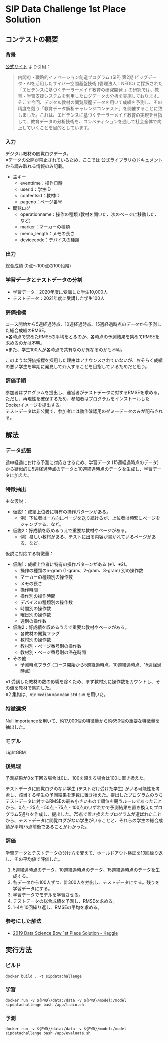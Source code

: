 # SIP Data Challenge 1st Place Solution

## コンテストの概要

### 背景

[公式サイト](https://sites.google.com/view/sipdatachallenge/) より引用：

> 内閣府・戦略的イノベーション創造プログラム (SIP) 第2期 ビッグデータ・AIを活用したサイバー空間基盤技術 (管理法人：NEDO) に採択された「エビデンスに基づくテーラーメイド教育の研究開発 」の研究では、教育・学習支援システムを利用したログデータの分析を実施しております。そこで今回、デジタル教材の閲覧履歴データを用いて成績を予測し、その精度を競う「教育データ解析チャレンジコンテスト」を開催することに致しました。これは、エビデンスに基づくテーラーメイド教育の実現を目指して、教育データの分析技術を、コンペティションを通して社会全体で向上していくことを目的としています。

### 入力

デジタル教材の閲覧ログデータ。  
※データの公開が禁止されているため、ここでは [公式ライブラリのドキュメント](https://limu.ait.kyushu-u.ac.jp/~openLA/tutorial_files/tutorial_event_stream.html) から読み取れる情報のみ記載。

* 主キー
    * eventtime：操作日時
    * userid：学生ID
    * contentsid：教材ID
    * pageno：ページ番号
* 閲覧ログ
    * operationname：操作の種類 (教材を開いた、次のページに移動した、など)
    * marker：マーカーの種類
    * memo_length：メモの長さ
    * devicecode：デバイスの種類

### 出力

総合成績 (0点～100点の100段階)

### 学習データとテストデータの分割

* 学習データ：2020年度に受講した学生10,000人
* テストデータ：2021年度に受講した学生100人

### 評価指標

コース開始から5週経過時点、10週経過時点、15週経過時点のデータから予測した総合成績のRMSE。  
※各時点で求めたRMSEの平均をとるのか、各時点の予測結果を集めてRMSEを求めるのかは不明。  
※また、学生100人が各時点で共有なのか異なるのかも不明。

このような評価指標を採用した理由はアナウンスされていないが、おそらく成績の悪い学生を早期に発見して介入することを目指しているためだと思う。

### 評価手順

参加者はプログラムを提出し、運営者がテストデータに対するRMSEを求める。  
ただし、再現性を確保するため、参加者はプログラムをインストールしたDockerイメージを提出する。  
テストデータは非公開で、参加者には動作確認用のダミーデータのみが配布される。

## 解法

### データ拡張

途中経過における予測に対応させるため、学習データ (15週経過時点のデータ) から疑似的に5週経過時点のデータと10週経過時点のデータを生成し、学習データに加えた。

### 特徴抽出

主な仮説：

* 仮説1：成績上位者に特有の操作パターンがある。
    * 例）下位者は一方向にページを送り続けるが、上位者は頻繁にページをジャンプする、など。
* 仮説2：好成績を収めるうえで重要な教材やページがある。
    * 例）易しい教材がある、テストに出る内容が書かれているページがある、など。

仮説に対応する特徴量：

* 仮説1：成績上位者に特有の操作パターンがある (※1、※2)。
    * 操作の種類のn-gram (1-gram、2-gram、3-gram) 別の操作数
    * マーカーの種類別の操作数
    * メモの長さ
    * 操作時間
    * 操作別の操作時間
    * デバイスの種類別の操作数
    * 時間別の操作数
    * 曜日別の操作数
    * 週別の操作数
* 仮説2：好成績を収めるうえで重要な教材やページがある。
    * 各教材の閲覧フラグ
    * 教材別の操作数
    * 教材別・ページ番号別の操作数
    * 教材別・ページ番号別の滞在時間
* その他
    * 予測時点フラグ (コース開始から5週経過時点、10週経過時点、15週経過時点)

※1 受講した教材の数の影響を除くため、まず教材別に操作数をカウントし、その値を教材で集約した。  
※2 集約は、`min` `median` `max` `mean` `std` `sum` を用いた。 

### 特徴選択

Null importanceを用いて、約17,000個の特徴量から約650個の重要な特徴量を抽出した。

### モデル

LightGBM

### 後処理

予測結果が0を下回る場合は0に、100を超える場合は100に置き換えた。

テストデータに閲覧ログのない学生 (テストだけ受けた学生) がいる可能性を考慮し、該当する学生の予測結果を定数に置き換えた。提出したプログラムのうちテストデータに対するRMSEの最も小さいもので順位を競うルールであったことから、0点・25点・50点・75点・100点のいずれかで予測結果を置き換えたプログラム5通りを作成し、提出した。75点で置き換えたプログラムが選ばれたことから、テストデータに閲覧ログがない学生がいることと、それらの学生の総合成績が平均75点前後であることがわかった。

### 評価

学習データとテストデータの分け方を変えて、ホールドアウト検証を10回繰り返し、その平均値で評価した。

1. 5週経過時点のデータ、10週経過時点のデータ、15週経過時点のデータを生成する。
2. 各データから100人ずつ、計300人を抽出し、テストデータにする。残りを学習データにする。
3. 学習データでモデルを学習させる。
4. テストデータの総合成績を予測し、RMSEを求める。
5. 1-4を10回繰り返し、RMSEの平均を求める。

### 参考にした解法

* [2019 Data Science Bow 1st Place Solution - Kaggle](https://www.kaggle.com/c/data-science-bowl-2019/discussion/127469)

## 実行方法

### ビルド

```
docker build . -t sipdatachallenge
```

### 学習

```
docker run -v ${PWD}/data:/data -v ${PWD}/model:/model sipdatachallenge bash /app/train.sh
```

### 予測

```
docker run -v ${PWD}/data:/data -v ${PWD}/model:/model sipdatachallenge bash /app/evaluate.sh
```
